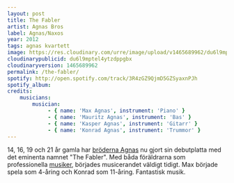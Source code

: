 ```yaml
---
layout: post
title: The Fabler
artist: Agnas Bros
label: Agnas/Naxos
year: 2012
tags: agnas kvartett
image: https://res.cloudinary.com/urre/image/upload/v1465689962/du6l9mptel4ytzdppgbx.jpg
cloudinarypublicid: du6l9mptel4ytzdppgbx
cloudinaryversion: 1465689962
permalink: /the-fabler/
spotify: http://open.spotify.com/track/3R4zGZ9QjmD5GZSyaxnPJh
spotify_album: 
credits:
    musicians:
        musician:
             - { name: 'Max Agnas', instrument: 'Piano' }
             - { name: 'Mauritz Agnas', instrument: 'Bas' }
             - { name: 'Kasper Agnas', instrument: 'Gitarr' }
             - { name: 'Konrad Agnas', instrument: 'Trummor' }
---
```


14, 16, 19 och 21 år gamla har <a href="http://op.se/kulturnoje/kulturartiklar/1.4387388-fyra-ovanligt-jazziga-broder-i-samma-band">bröderna Agnas</a> nu gjort sin debutplatta med det eminenta namnet "The Fabler". Med båda föräldrarna som professionella <a href="http://www.urbanagnas.com/">musiker</a>, börjades musicerandet väldigt tidigt. Max började spela som 4-åring och Konrad som 11-åring. Fantastisk musik.